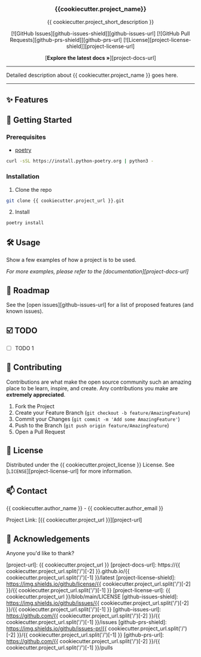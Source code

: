 <h3 align="center">{{cookiecutter.project_name}}</h3>

<div align="center">
  <p>{{ cookiecutter.project_short_description }}</p>
</div>

<div align="center">

  [![GitHub Issues][github-issues-shield]][github-issues-url]
  [![GitHub Pull Requests][github-prs-shield]][github-prs-url]
  [![License][project-license-shield]][project-license-url]

</div>

<div align="center">

[**Explore the latest docs »**][project-docs-url]

</div>

---

Detailed description about {{ cookiecutter.project_name }} goes here.

---

<!-- FEATURES -->
## ✨ Features

<!-- GETTING STARTED -->
## 🚀 Getting Started

### Prerequisites

* [poetry](https://python-poetry.org/docs/#installing-with-the-official-installer)
```sh
curl -sSL https://install.python-poetry.org | python3 -
```

### Installation

1. Clone the repo
```sh
git clone {{ cookiecutter.project_url }}.git
```
2. Install
```sh
poetry install
```

<!-- USAGE EXAMPLES -->
## 🛠️ Usage

Show a few examples of how a project is to be used.

_For more examples, please refer to the [documentation][project-docs-url]_

<!-- ROADMAP -->
## 🚧 Roadmap

See the [open issues][github-issues-url] for a list of proposed features (and known issues).

<!-- TODO -->
## ☑️ TODO
- [ ] TODO 1

<!-- CONTRIBUTING -->
## 🤝 Contributing

Contributions are what make the open source community such an amazing place to be learn, inspire, and create. Any contributions you make are **extremely appreciated**.

1. Fork the Project
2. Create your Feature Branch (`git checkout -b feature/AmazingFeature`)
3. Commit your Changes (`git commit -m 'Add some AmazingFeature'`)
4. Push to the Branch (`git push origin feature/AmazingFeature`)
5. Open a Pull Request

<!-- LICENSE -->
## 📝 License

Distributed under the {{ cookiecutter.project_license }} License. See [`LICENSE`][project-license-url] for more information.

<!-- CONTACT -->
## 📫 Contact

{{ cookiecutter.author_name }} - {{ cookiecutter.author_email }}

Project Link: [{{ cookiecutter.project_url }}][project-url]

<!-- ACKNOWLEDGEMENTS -->
## 🙏 Acknowledgements

Anyone you'd like to thank?

<!-- MARKDOWN REFERENCE LINKS -->
[project-url]: {{ cookiecutter.project_url }}
[project-docs-url]: https://{{ cookiecutter.project_url.split('/')[-2] }}.github.io/{{ cookiecutter.project_url.split('/')[-1] }}/latest
[project-license-shield]: https://img.shields.io/github/license/{{ cookiecutter.project_url.split('/')[-2] }}/{{ cookiecutter.project_url.split('/')[-1] }}
[project-license-url]: {{ cookiecutter.project_url }}/blob/main/LICENSE
[github-issues-shield]: https://img.shields.io/github/issues/{{ cookiecutter.project_url.split('/')[-2] }}/{{ cookiecutter.project_url.split('/')[-1] }}
[github-issues-url]: https://github.com/{{ cookiecutter.project_url.split('/')[-2] }}/{{ cookiecutter.project_url.split('/')[-1] }}/issues
[github-prs-shield]: https://img.shields.io/github/issues-pr/{{ cookiecutter.project_url.split('/')[-2] }}/{{ cookiecutter.project_url.split('/')[-1] }}
[github-prs-url]: https://github.com/{{ cookiecutter.project_url.split('/')[-2] }}/{{ cookiecutter.project_url.split('/')[-1] }}/pulls
